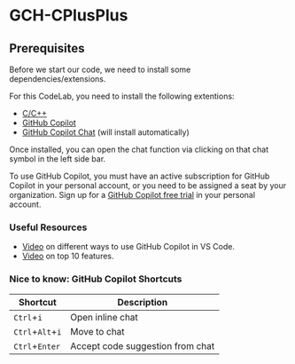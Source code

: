 # GCH-CPlusPlus

## Prerequisites 

Before we start our code, we need to install some dependencies/extensions.

For this CodeLab, you need to install the following extentions:

- [C/C++](https://marketplace.visualstudio.com/items?itemName=ms-vscode.cpptools) 
- [GitHub Copilot](https://marketplace.visualstudio.com/items?itemName=GitHub.copilot)
- [GitHub Copilot Chat](https://marketplace.visualstudio.com/items?itemName=GitHub.copilot-chat) (will install automatically)

Once installed, you can open the chat function via clicking on that chat symbol in the left side bar.

To use GitHub Copilot, you must have an active subscription for GitHub Copilot in your personal account, or you need to be assigned a seat by your organization. Sign up for a [GitHub Copilot free trial](https://github.com/settings/copilot) in your personal account.

### Useful Resources

- [Video](https://www.youtube.com/watch?v=jXp5D5ZnxGM) on different ways to use GitHub Copilot in VS Code.
- [Video](https://www.youtube.com/watch?v=2nPoiUJpDaU) on top 10 features.

### Nice to know: GitHub Copilot Shortcuts

| Shortcut | Description |
| --- | --- |
| `Ctrl`+`i` | Open inline chat |
| `Ctrl`+`Alt`+`i` | Move to chat |
| `Ctrl`+`Enter` | Accept code suggestion from chat |
